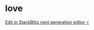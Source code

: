 # love

[Edit in StackBlitz next generation editor ⚡️](https://stackblitz.com/~/github.com/iuvillagevivasayi/love)